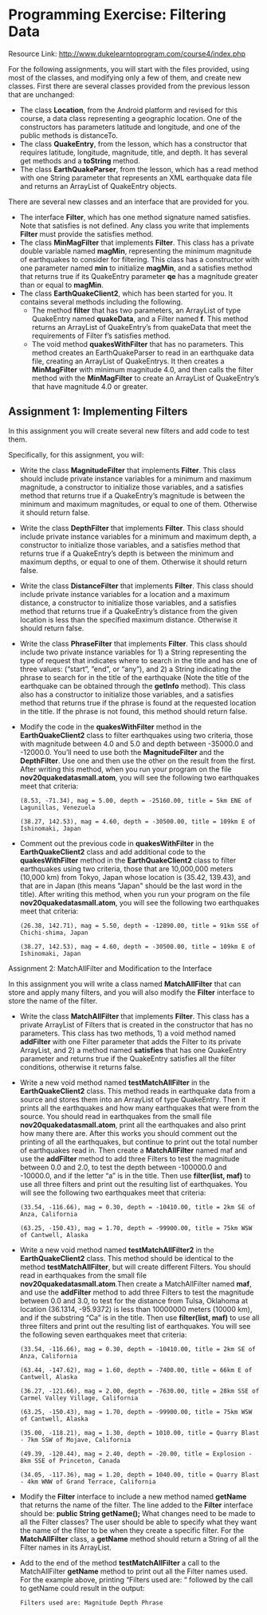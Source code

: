 # Programming Exercise: Filtering Data

Resource Link:  http://www.dukelearntoprogram.com/course4/index.php 

For the following assignments, you will start with the files provided, using most of the classes, and modifying only a few of them, and create new classes. First there are several classes provided from the previous lesson that are unchanged:
- The class __Location__, from the Android platform and revised for this course, a data class representing a geographic location. One of the constructors has parameters latitude and longitude, and one of the public methods is distanceTo.
- The class __QuakeEntry__, from the lesson, which has a constructor that requires latitude, longitude, magnitude, title, and depth. It has several get methods and a __toString__ method.
- The class __EarthQuakeParser__, from the lesson, which has a read method with one String parameter that represents an XML earthquake data file and returns an ArrayList of QuakeEntry objects.

There are several new classes and an interface that are provided for you. 
- The interface __Filter__, which has one method signature named satisfies. Note that satisfies is not defined. Any class you write that implements __Filter__ must provide the satisfies method.
- The class __MinMagFilter__ that implements __Filter__. This class has a private double variable named __magMin__, representing the minimum magnitude of earthquakes to consider for filtering. This class has a constructor with one parameter named __min__ to initialize __magMin__, and a satisfies method that returns true if its QuakeEntry parameter __qe__ has a magnitude greater than or equal to __magMin__.
- The class __EarthQuakeClient2__, which has been started for you. It contains several methods including the following.
  - The method __filter__ that has two parameters, an ArrayList of type QuakeEntry named __quakeData__, and a Filter named __f__. This method returns an ArrayList of QuakeEntry’s from quakeData that meet the requirements of Filter f’s satisfies method. 
  - The void method __quakesWithFilter__ that has no parameters. This method creates an EarthQuakeParser to read in an earthquake data file, creating an ArrayList of QuakeEntrys. It then creates a __MinMagFilter__ with minimum magnitude 4.0, and then calls the filter method with the __MinMagFilter__ to create an ArrayList of QuakeEntry’s that have magnitude 4.0 or greater.

## Assignment 1: Implementing Filters

In this assignment you will create several new filters and add code to test them.

Specifically, for this assignment, you will:
- Write the class __MagnitudeFilter__ that implements __Filter__. This class should include private instance variables for a minimum and maximum magnitude, a constructor to initialize those variables, and a satisfies method that returns true if a QuakeEntry’s magnitude is between the minimum and maximum magnitudes, or equal to one of them. Otherwise it should return false.
- Write the class __DepthFilter__ that implements __Filter__. This class should include private instance variables for a minimum and maximum depth, a constructor to initialize those variables, and a satisfies method that returns true if a QuakeEntry’s depth is between the minimum and maximum depths, or equal to one of them. Otherwise it should return false. 
- Write the class __DistanceFilter__ that implements __Filter__. This class should include private instance variables for a location and a maximum distance, a constructor to initialize those variables, and a satisfies method that returns true if a QuakeEntry’s distance from the given location is less than the specified maximum distance. Otherwise it should return false.
- Write the class __PhraseFilter__ that implements __Filter__. This class should include two private instance variables for 1) a String representing the type of request that indicates where to search in the title and has one of three values: (“start”, ”end”, or “any”), and 2) a String indicating the phrase to search for in the title of the earthquake (Note the title of the earthquake can be obtained through the __getInfo__ method). This class also has a constructor to initialize those variables, and a satisfies method that returns true if the phrase is found at the requested location in the title. If the phrase is not found, this method should return false.
- Modify the code in the __quakesWithFilter__ method in the __EarthQuakeClient2__ class to filter earthquakes using two criteria, those with magnitude between 4.0 and 5.0 and depth between -35000.0 and -12000.0. You’ll need to use both the __MagnitudeFilter__ and the __DepthFilter__. Use one and then use the other on the result from the first. After writing this method, when you run your program on the file __nov20quakedatasmall.atom__, you will see the following two earthquakes meet that criteria:
  ```
  (8.53, -71.34), mag = 5.00, depth = -25160.00, title = 5km ENE of Lagunillas, Venezuela

  (38.27, 142.53), mag = 4.60, depth = -30500.00, title = 109km E of Ishinomaki, Japan
  ```

- Comment out the previous code in __quakesWithFilter__ in the __EarthQuakeClient2__ class and add additional code to the __quakesWithFilter__ method in the __EarthQuakeClient2__ class to filter earthquakes using two criteria, those that are 10,000,000 meters (10,000 km) from Tokyo, Japan whose location is (35.42, 139.43), and that are in Japan (this means "Japan" should be the last word in the title). After writing this method, when you run your program on the file __nov20quakedatasmall.atom__, you will see the following two earthquakes meet that criteria:

  ```
  (26.38, 142.71), mag = 5.50, depth = -12890.00, title = 91km SSE of Chichi-shima, Japan

  (38.27, 142.53), mag = 4.60, depth = -30500.00, title = 109km E of Ishinomaki, Japan
  ```

Assignment 2: MatchAllFilter and Modification to the Interface

In this assignment you will write a class named __MatchAllFilter__ that can store and apply many filters, and you will also modify the __Filter__ interface to store the name of the filter. 
- Write the class __MatchAllFilter__ that implements __Filter__. This class has a private ArrayList of Filters that is created in the constructor that has no parameters. This class has two methods, 1) a void method named __addFilter__ with one Filter parameter that adds the Filter to its private ArrayList, and 2) a method named __satisfies__ that has one QuakeEntry parameter and returns true if the QuakeEntry satisfies all the filter conditions, otherwise it returns false. 
- Write a new void method named __testMatchAllFilter__ in the __EarthQuakeClient2__ class. This method reads in earthquake data from a source and stores them into an ArrayList of type QuakeEntry. Then it prints all the earthquakes and how many earthquakes that were from the source. You should read in earthquakes from the small file __nov20quakedatasmall.atom__, print all the earthquakes and also print how many there are. After this works you should comment out the printing of all the earthquakes, but continue to print out the total number of earthquakes read in. Then create a __MatchAllFilter__ named maf and use the __addFilter__ method to add three Filters to test the magnitude between 0.0 and 2.0, to test the depth between -100000.0 and -10000.0, and if the letter “a” is in the title. Then use __filter(list, maf)__ to use all three filters and print out the resulting list of earthquakes. You will see the following two earthquakes meet that criteria:
  ```
  (33.54, -116.66), mag = 0.30, depth = -10410.00, title = 2km SE of Anza, California

  (63.25, -150.43), mag = 1.70, depth = -99900.00, title = 75km WSW of Cantwell, Alaska
  ```

- Write a new void method named __testMatchAllFilter2__ in the __EarthQuakeClient2__ class. This method should be identical to the method __testMatchAllFilter__, but will create different Filters. You should read in earthquakes from the small file __nov20quakedatasmall.atom__.Then create a MatchAllFilter named __maf__, and use the __addFilter__ method to add three Filters to test the magnitude between 0.0 and 3.0, to test for the distance from Tulsa, Oklahoma at location (36.1314, -95.9372) is less than 10000000 meters (10000 km), and if the substring “Ca” is in the title. Then use __filter(list, maf)__ to use all three filters and print out the resulting list of earthquakes. You will see the following seven earthquakes meet that criteria:

  ```
  (33.54, -116.66), mag = 0.30, depth = -10410.00, title = 2km SE of Anza, California

  (63.44, -147.62), mag = 1.60, depth = -7400.00, title = 66km E of Cantwell, Alaska

  (36.27, -121.66), mag = 2.00, depth = -7630.00, title = 28km SSE of Carmel Valley Village, California

  (63.25, -150.43), mag = 1.70, depth = -99900.00, title = 75km WSW of Cantwell, Alaska

  (35.00, -118.21), mag = 1.30, depth = 1010.00, title = Quarry Blast - 7km SSW of Mojave, California

  (49.39, -120.44), mag = 2.40, depth = -20.00, title = Explosion - 8km SSE of Princeton, Canada

  (34.05, -117.36), mag = 1.20, depth = 1040.00, title = Quarry Blast - 4km WNW of Grand Terrace, California
  ```

- Modify the __Filter__ interface to include a new method named __getName__ that returns the name of the filter. The line added to the __Filter__ interface should be: __public String getName();__ What changes need to be made to all the Filter classes? The user should be able to specify what they want the name of the filter to be when they create a specific filter. For the __MatchAllFilter__ class, a __getName__ method should return a String of all the Filter names in its ArrayList.
- Add to the end of the method __testMatchAllFilter__ a call to the MatchAllFilter __getName__ method to print out all the Filter names used. For the example above, printing “Filters used are: “ followed by the call to getName could result in the output:
  ```
  Filters used are: Magnitude Depth Phrase
  ```